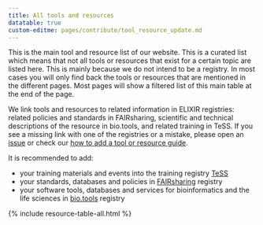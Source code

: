 ```yaml
---
title: All tools and resources
datatable: true
custom-editme: pages/contribute/tool_resource_update.md
---
```


This is the main tool and resource list of our website. This is a curated list which means that not all tools or resources that exist for a certain topic are listed here. This is mainly because we do not intend to be a registry. In most cases you will only find back the tools or resources that are mentioned in the different pages. Most pages will show a filtered list of this main table at the end of the page. 

We link tools and resources to related information in ELIXIR registries: related policies and standards in FAIRsharing, scientific and technical descriptions of the resource in bio.tools, and related training in TeSS. If you see a missing link with one of the registries or a mistake, please open an [issue](https://github.com/elixir-europe/rdmkit/issues) or check our [how to add a tool or resource guide](tool_resource_update).

It is recommended to add:
- your training materials and events into the training registry [TeSS](https://tess.elixir-europe.org/about/registering)
- your standards, databases and policies in [FAIRsharing](https://fairsharing.org/new) registry
- your software tools, databases and services for bioinformatics and the life sciences in [bio.tools](https://bio.tools) registry


{% include resource-table-all.html %}
